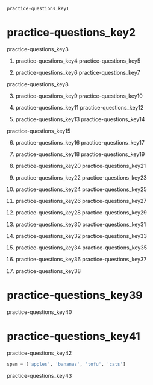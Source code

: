 ```ngMeta
practice-questions_key1
```
# practice-questions_key2
practice-questions_key3

1. practice-questions_key4
practice-questions_key5

2. practice-questions_key6
practice-questions_key7

practice-questions_key8

3. practice-questions_key9
practice-questions_key10

4. practice-questions_key11
practice-questions_key12

5. practice-questions_key13
practice-questions_key14

practice-questions_key15

6. practice-questions_key16
practice-questions_key17

7. practice-questions_key18
practice-questions_key19

8. practice-questions_key20
practice-questions_key21

9. practice-questions_key22
practice-questions_key23

10. practice-questions_key24
practice-questions_key25

11. practice-questions_key26
practice-questions_key27

12. practice-questions_key28
practice-questions_key29

13. practice-questions_key30
practice-questions_key31

14. practice-questions_key32
practice-questions_key33

15. practice-questions_key34
practice-questions_key35

16. practice-questions_key36
practice-questions_key37

17. practice-questions_key38
# practice-questions_key39
practice-questions_key40

# practice-questions_key41
practice-questions_key42

```python
spam = ['apples', 'bananas', 'tofu', 'cats']
```
practice-questions_key43